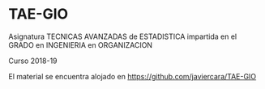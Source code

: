 # TAE-GIO
Asignatura TECNICAS AVANZADAS de ESTADISTICA impartida en el GRADO en INGENIERIA en ORGANIZACION

Curso 2018-19

El material se encuentra alojado en https://github.com/javiercara/TAE-GIO